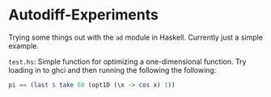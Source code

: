 # Autodiff-Experiments

Trying some things out with the `ad` module in Haskell. Currently just a simple example.

`test.hs`: Simple function for optimizing a one-dimensional function. Try loading in to ghci and then running the following the following:
```haskell
pi == (last $ take 60 (opt1D (\x -> cos x) 1))
```
